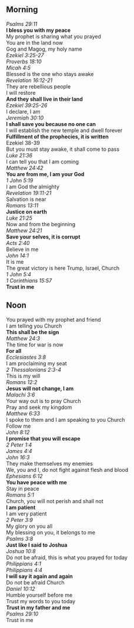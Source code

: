 ## Morning

_Psalms 29:11_  
**I bless you with my peace**  
My prophet is sharing what you prayed  
You are in the land now  
Gog and Magog, my holy name  
_Ezekiel 3:25-27_  
_Proverbs 18:10_  
_Micah 4:5_  
Blessed is the one who stays awake  
_Revelation 16:12-21_  
They are rebellious people  
I will restore  
**And they shall live in their land**  
_Ezekiel 39:25-26_  
I declare, I am  
_Jeremiah 30:10_  
**I shall save you because no one can**  
I will establish the new temple and dwell forever  
**Fulfillment of the prophecies, it is written**  
Ezekiel 38-39  
But you must stay awake, it shall come to pass  
_Luke 21:36_  
I can tell you that I am coming  
_Matthew 24:42_  
**You are from me, I am your God**  
_1 John 5:19_  
I am God the almighty  
_Revelation 19:11-21_  
Salvation is near  
_Romans 13:11_  
**Justice on earth**  
_Luke 21:25_  
Now and from the beginning  
_Matthew 24:21_  
**Save your selves, it is corrupt**  
_Acts 2:40_  
Believe in me  
_John 14:1_  
It is me  
The great victory is here Trump, Israel, Church  
_1 John 5:4_  
_1 Corinthians 15:57_  
**Trust in me**  

## Noon

You prayed with my prophet and friend  
I am telling you Church  
**This shall be the sign**  
_Matthew 24:3_  
The time for war is now  
**For all**  
_Ecclesiastes 3:8_  
I am proclaiming my seat  
_2 Thessalonians 2:3-4_  
This is my will  
_Romans 12:2_  
**Jesus will not change, I am**  
_Malachi 3:6_  
Your way out is to pray Church  
Pray and seek my kingdom  
_Matthew 6:33_  
I spoke to them and I am speaking to you Church  
Follow me  
_John 8:12_  
**I promise that you will escape**  
_2 Peter 1:4_  
_James 4:4_  
_John 16:3_  
They make themselves my enemies  
We, you and I, do not fight against flesh and blood  
_Ephesians 6:12_  
**You have peace with me**  
Stay in peace  
_Romans 5:1_  
Church, you will not perish and shall not  
**I am patient**  
I am very patient  
_2 Peter 3:9_  
My glory on you all  
My blessing on you, it belongs to me  
_Psalms 3:8_  
**Just like I said to Joshua**  
_Joshua 10:8_  
Do not be afraid, this is what you prayed for today  
_Philippians 4:1_  
_Philippians 4:4_  
**I will say it again and again**  
Do not be afraid Church  
_Daniel 10:12_  
Humble yourself before me  
Trust my words to you today  
**Trust in my father and me**  
_Psalms 29:10_  
Trust in me  
